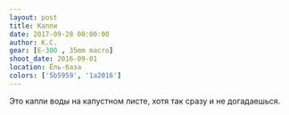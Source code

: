 ```yaml
---
layout: post
title: Капли
date: 2017-09-28 00:00:00
author: К.С.
gear: [E-300 , 35mm macro]
shoot_date: 2016-09-01
location: Ёль-база
colors: ['5b5959', '1a2016']
---
```

Это капли воды на капустном листе, хотя так сразу и не догадаешься.
